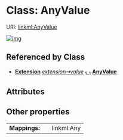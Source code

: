 
# Class: AnyValue




URI: [linkml:AnyValue](https://w3id.org/linkml/AnyValue)


[![img](https://yuml.me/diagram/nofunky;dir:TB/class/[Extension],[Extension]++-%20value%201..1>[AnyValue])](https://yuml.me/diagram/nofunky;dir:TB/class/[Extension],[Extension]++-%20value%201..1>[AnyValue])

## Referenced by Class

 *  **[Extension](Extension.md)** *[extension➞value](extension_value.md)*  <sub>1..1</sub>  **[AnyValue](AnyValue.md)**

## Attributes


## Other properties

|  |  |  |
| --- | --- | --- |
| **Mappings:** | | linkml:Any |


